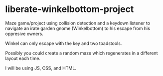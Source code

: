 # liberate-winkelbottom-project

Maze game/project using collision detection and a keydown listener to navigate an irate garden gnome (Winkelbottom)
to his escape from his oppresive owners.

Winkel can only escape with the key and two toadstools. 

Possibly you could create a random maze which regenerates in a different layout each time. 

I will be using JS, CSS, and HTML. 
